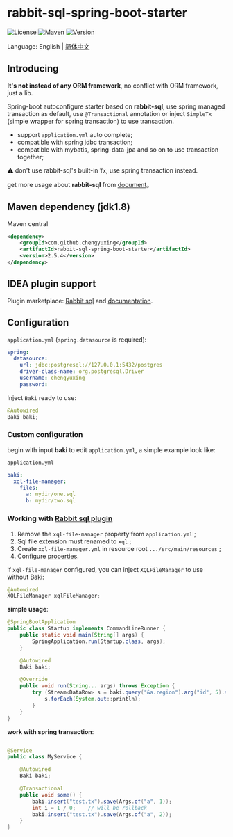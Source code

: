 # rabbit-sql-spring-boot-starter

[![License][badge:license]][license]
[![Maven][badge:maven]][maven-repository]
[![Version][badge:version]][versions]

Language: English | [简体中文](README.chs.md)

## Introducing

**It's not instead of any ORM framework**, no conflict with ORM framework, just a lib.

Spring-boot autoconfigure starter based on **rabbit-sql**, use spring managed transaction as default, use `@Transactional` annotation or inject `SimpleTx` (simple wrapper for spring transaction) to use transaction.

- support `application.yml` auto complete;
- compatible with spring jdbc transaction;
- compatible with mybatis, spring-data-jpa and so on to use transaction together;

:warning: don't use rabbit-sql's built-in `Tx`, use spring transaction instead.

get more usage about **rabbit-sql** from [document](https://github.com/chengyuxing/rabbit-sql)。

## Maven dependency (jdk1.8)

Maven central

```xml
<dependency>
    <groupId>com.github.chengyuxing</groupId>
    <artifactId>rabbit-sql-spring-boot-starter</artifactId>
    <version>2.5.4</version>
</dependency>
```

## IDEA plugin support

Plugin marketplace: [Rabbit sql](https://plugins.jetbrains.com/plugin/21403-rabbit-sql) and [documentation](https://github.com/chengyuxing/rabbit-sql-plugin#readme).

## Configuration

`application.yml` (`spring.datasource` is required):

```yaml
spring:
  datasource:
    url: jdbc:postgresql://127.0.0.1:5432/postgres
    driver-class-name: org.postgresql.Driver
    username: chengyuxing
    password:
```

Inject `Baki` ready to use:

```java
@Autowired
Baki baki;
```

### Custom configuration

begin with input **baki** to edit `application.yml`, a simple example look like:

`application.yml`

```yaml
baki:
  xql-file-manager:
    files:
      a: mydir/one.sql
      b: mydir/two.sql
```

### Working with [Rabbit sql plugin](https://plugins.jetbrains.com/plugin/21403-rabbit-sql) 

1. Remove the `xql-file-manager` property from `application.yml` ;
2. Sql file extension must renamed to `xql` ;
3. Create `xql-file-manager.yml` in resource root `.../src/main/resources` ;
4. Configure [properties](https://github.com/chengyuxing/rabbit-sql#constructor).

if `xql-file-manager` configured, you can inject `XQLFileManager`  to use without Baki:

```java
@Autowired
XQLFileManager xqlFileManager;
```

**simple usage**:

```java
@SpringBootApplication
public class Startup implements CommandLineRunner {
    public static void main(String[] args) {
        SpringApplication.run(Startup.class, args);
    }

    @Autowired
    Baki baki;

    @Override
    public void run(String... args) throws Exception {
        try (Stream<DataRow> s = baki.query("&a.region").arg("id", 5).stream()) {
            s.forEach(System.out::println);
        }
    }
}
```

**work with spring transaction**:

```java

@Service
public class MyService {

    @Autowired
    Baki baki;

    @Transactional
    public void some() {
        baki.insert("test.tx").save(Args.of("a", 1));
        int i = 1 / 0;    // will be rollback
        baki.insert("test.tx").save(Args.of("a", 2));
    }
}
```

[badge:maven]:https://img.shields.io/maven-central/v/com.github.chengyuxing/rabbit-sql-spring-boot-starter
[badge:license]: https://img.shields.io/github/license/chengyuxing/rabbit-sql-spring-boot-starter
[badge:version]:https://img.shields.io/jetbrains/plugin/v/21403

[license]:https://github.com/chengyuxing/rabbit-sql-spring-boot-starter/blob/main/LICENSE
[maven-repository]:https://central.sonatype.com/artifact/com.github.chengyuxing/rabbit-sql-spring-boot-starter
[versions]:https://plugins.jetbrains.com/plugin/21403-rabbit-sql/versions
